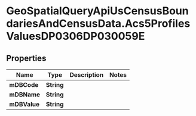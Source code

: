 # GeoSpatialQueryApiUsCensusBoundariesAndCensusData.Acs5ProfilesValuesDP0306DP030059E

## Properties

Name | Type | Description | Notes
------------ | ------------- | ------------- | -------------
**mDBCode** | **String** |  | 
**mDBName** | **String** |  | 
**mDBValue** | **String** |  | 


